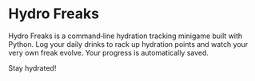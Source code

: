 # Hydro Freaks

Hydro Freaks is a command‐line hydration tracking minigame built with Python. Log your daily drinks to rack up hydration points and watch your very own freak evolve. Your progress is automatically saved.

Stay hydrated!